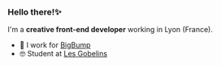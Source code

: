 ### Hello there!✨
I'm a **creative front-end developer** working in Lyon (France).

- 🔨 I work for [BigBump](https://wbigbump.fr)
- 🤓 Student at [Les Gobelins](https://www.gobelins.fr/)

<!--
**AnaelR/AnaelR** is a ✨ _special_ ✨ repository because its `README.md` (this file) appears on your GitHub profile.

Here are some ideas to get you started:

- 🔭 I’m currently working on ...
- 🌱 I’m currently learning ...
- 👯 I’m looking to collaborate on ...
- 🤔 I’m looking for help with ...
- 💬 Ask me about ...
- 📫 How to reach me: ...
- 😄 Pronouns: ...
- ⚡ Fun fact: ...
-->
